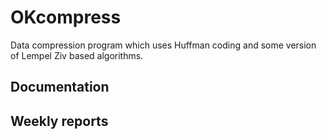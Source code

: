 # OKcompress
Data compression program which uses Huffman coding and some version of Lempel Ziv based algorithms.

## Documentation

## Weekly reports
